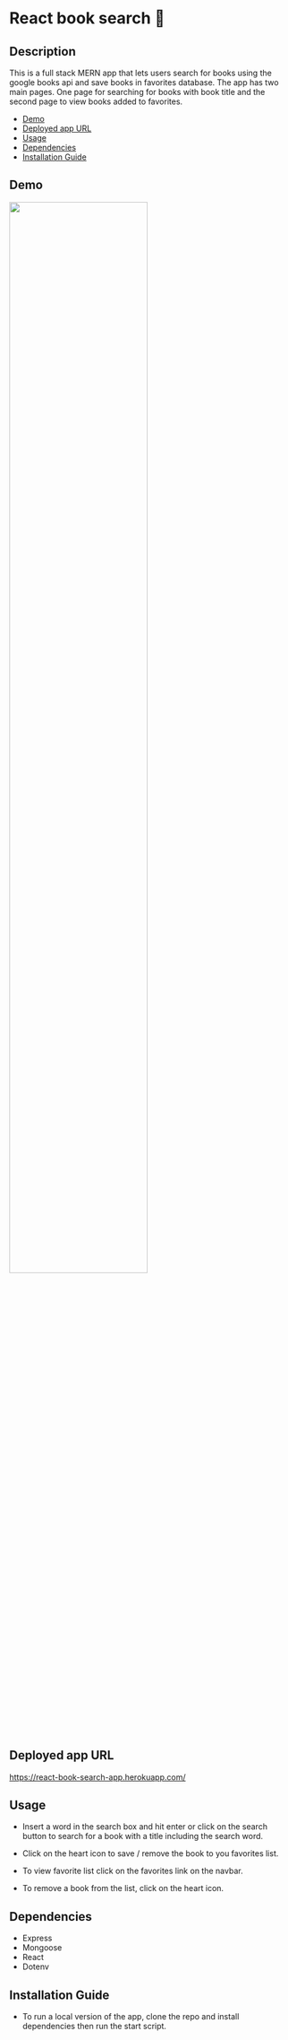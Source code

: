 # React book search 📕

## Description

This is a full stack MERN app that lets users search for books using the google books api and save books in favorites database. The app has two main pages. One page for searching for books with book title and the second page to view books added to favorites.

- [Demo](#Demo)
- [Deployed app URL](#Deployed-app-URL)
- [Usage](#Usage)
- [Dependencies](#Dependencies)
- [Installation Guide](#Installation-Guide)

## Demo

<img src="demo.gif" style="width:70%"/>

## Deployed app URL

https://react-book-search-app.herokuapp.com/

## Usage

- Insert a word in the search box and hit enter or click on the search button to search for a book with a title including the search word.

- Click on the heart icon to save / remove the book to you favorites list.

- To view favorite list click on the favorites link on the navbar.

- To remove a book from the list, click on the heart icon.

## Dependencies

- Express
- Mongoose
- React
- Dotenv

## Installation Guide

- To run a local version of the app, clone the repo and install dependencies then run the start script.
